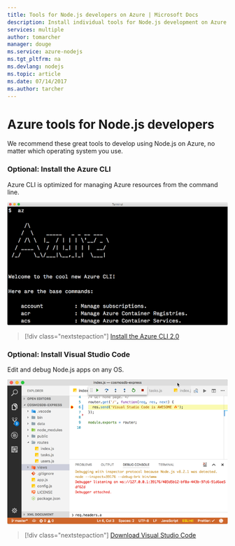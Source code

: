 ```yaml
---
title: Tools for Node.js developers on Azure | Microsoft Docs
description: Install individual tools for Node.js development on Azure
services: multiple
author: tomarcher
manager: douge
ms.service: azure-nodejs
ms.tgt_pltfrm: na
ms.devlang: nodejs
ms.topic: article
ms.date: 07/14/2017 
ms.author: tarcher
---
```


# Azure tools for Node.js developers
We recommend these great tools to develop using Node.js on Azure, no matter which operating system you use.

### Optional: Install the Azure CLI
Azure CLI is optimized for managing Azure resources from the command line.

![CLI](media/node-azure-tools/cli.png)
 
> [!div class="nextstepaction"]
> [Install the Azure CLI 2.0](https://docs.microsoft.com/cli/azure/install-az-cli2)

### Optional: Install Visual Studio Code
Edit and debug Node.js apps on any OS.

![Visual Studio Code](media/node-azure-tools/vs-code.png)

> [!div class="nextstepaction"]
> [Download Visual Studio Code](https://code.visualstudio.com)
